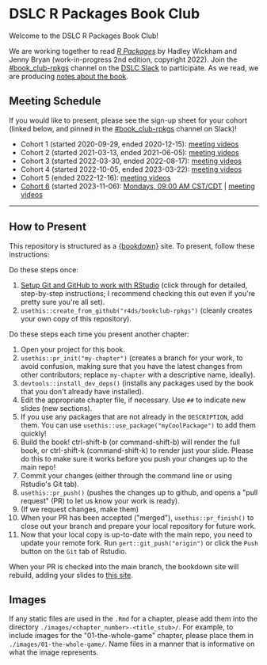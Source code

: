 # DSLC R Packages Book Club

Welcome to the DSLC R Packages Book Club!

We are working together to read [_R Packages_](https://r-pkgs.org/) by Hadley Wickham and Jenny Bryan (work-in-progress 2nd edition, copyright 2022).
Join the [#book_club-rpkgs](https://dslcio.slack.com/archives/C014C9F4DRS) channel on the [DSLC Slack](https://dslc.io/join) to participate.
As we read, we are producing [notes about the book](https://dslc.io/rpkgs).

## Meeting Schedule

If you would like to present, please see the sign-up sheet for your cohort (linked below, and pinned in the [#book_club-rpkgs](https://dslcio.slack.com/archives/C014C9F4DRS) channel on Slack)!

- Cohort 1 (started 2020-09-29, ended 2020-12-15): [meeting videos](https://youtube.com/playlist?list=PL3x6DOfs2NGiXMln8bxY7e0XgA5z1cp-8)
- Cohort 2 (started 2021-03-13, ended 2021-06-05): [meeting videos](https://youtube.com/playlist?list=PL3x6DOfs2NGhRtG2Oj1aI9mWTGY6KKUJB)
- Cohort 3 (started 2022-03-30, ended 2022-08-17): [meeting videos](https://youtube.com/playlist?list=PL3x6DOfs2NGi8NcKmNxw_Hk4-leUsivZv)
- Cohort 4 (started 2022-10-05, ended 2023-03-22): [meeting videos](https://youtube.com/playlist?list=PL3x6DOfs2NGhksG9nEcxtFD4ylI0LCMjZ)
- Cohort 5 (ended 2022-12-16): [meeting videos](https://www.youtube.com/playlist?list=PL3x6DOfs2NGhXh0_1fKhoPQ9sm4OAf8oV)
- [Cohort 6](https://docs.google.com/spreadsheets/d/1C75auf7ceIt3zieY85Hmb1oVkVNtSzRoZTmSU7SVYRc/edit?usp=sharing) (started 2023-11-06): [Mondays, 09:00 AM CST/CDT](https://www.timeanddate.com/worldclock/converter.html?iso=20231106T220000&p1=24&p2=1440) | [meeting videos](https://youtube.com/playlist?list=PL3x6DOfs2NGjSSjJdHz4uqeAxqiuBSEaz)

<hr>


## How to Present

This repository is structured as a [{bookdown}](https://CRAN.R-project.org/package=bookdown) site.
To present, follow these instructions:

Do these steps once:

1. [Setup Git and GitHub to work with RStudio](https://github.com/r4ds/bookclub-setup) (click through for detailed, step-by-step instructions; I recommend checking this out even if you're pretty sure you're all set).
2. `usethis::create_from_github("r4ds/bookclub-rpkgs")` (cleanly creates your own copy of this repository).

Do these steps each time you present another chapter:

1. Open your project for this book.
2. `usethis::pr_init("my-chapter")` (creates a branch for your work, to avoid confusion, making sure that you have the latest changes from other contributors; replace `my-chapter` with a descriptive name, ideally).
3. `devtools::install_dev_deps()` (installs any packages used by the book that you don't already have installed).
4. Edit the appropriate chapter file, if necessary. Use `##` to indicate new slides (new sections).
5. If you use any packages that are not already in the `DESCRIPTION`, add them. You can use `usethis::use_package("myCoolPackage")` to add them quickly!
6. Build the book! ctrl-shift-b (or command-shift-b) will render the full book, or ctrl-shift-k (command-shift-k) to render just your slide. Please do this to make sure it works before you push your changes up to the main repo!
7. Commit your changes (either through the command line or using Rstudio's Git tab).
8. `usethis::pr_push()` (pushes the changes up to github, and opens a "pull request" (PR) to let us know your work is ready).
9. (If we request changes, make them)
10. When your PR has been accepted ("merged"), `usethis::pr_finish()` to close out your branch and prepare your local repository for future work.
11. Now that your local copy is up-to-date with the main repo, you need to update your remote fork. Run `gert::git_push("origin")` or click the `Push` button on the `Git` tab of Rstudio.

When your PR is checked into the main branch, the bookdown site will rebuild, adding your slides to [this site](https://dslc.io/rpkgs).

## Images

If any static files are used in the `.Rmd` for a chapter, please add them into the directory `./images/<chapter_number>-<title_stub>/`. For example, to include images for the "01-the-whole-game" chapter, please place them in `./images/01-the-whole-game/`. Name files in a manner that is informative on what the image represents. 
